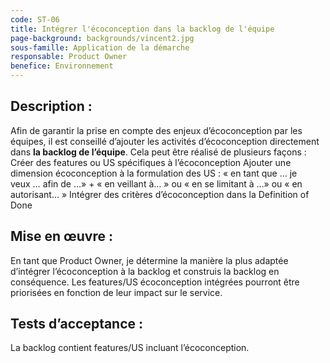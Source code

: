 ```yaml
---
code: ST-06
title: Intégrer l'écoconception dans la backlog de l'équipe
page-background: backgrounds/vincent2.jpg
sous-famille: Application de la démarche
responsable: Product Owner
benefice: Environnement
---
```

## Description :

Afin de garantir la prise en compte des enjeux d’écoconception par les équipes, il est conseillé d’ajouter les activités d’écoconception directement dans **la backlog de l’équipe**. Cela peut être réalisé de plusieurs façons :
Créer des features ou US spécifiques à l’écoconception
Ajouter une dimension écoconception à la formulation des US : « en tant que … je veux … afin de …» + « en veillant à… » ou « en se limitant à …» ou « en autorisant… »
Intégrer des critères d’écoconception dans la Definition of Done

## Mise en œuvre :

En tant que Product Owner, je détermine la manière la plus adaptée d’intégrer l’écoconception à la backlog et construis la backlog en conséquence.
Les features/US écoconception intégrées pourront être priorisées en fonction de leur impact sur le service.

## Tests d’acceptance :

La backlog contient features/US incluant l’écoconception.
